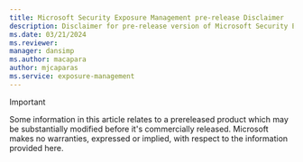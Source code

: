 ```yaml
---
title: Microsoft Security Exposure Management pre-release Disclaimer
description: Disclaimer for pre-release version of Microsoft Security Exposure Management.
ms.date: 03/21/2024
ms.reviewer: 
manager: dansimp
ms.author: macapara
author: mjcaparas
ms.service: exposure-management
---
```


> [!IMPORTANT]
> Some information in this article relates to a prereleased product which may be substantially modified before it's commercially released. Microsoft makes no warranties, expressed or implied, with respect to the information provided here.
